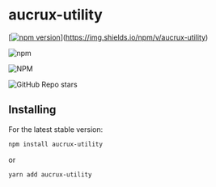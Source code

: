 # aucrux-utility
[[![npm version](https://badge.fury.io/js/aucrux-utility.svg)](https://badge.fury.io/js/aucrux-utility)](https://img.shields.io/npm/v/aucrux-utility)

![npm](https://img.shields.io/npm/dw/aucrux-utility)

![NPM](https://img.shields.io/npm/l/aucrux-utility)

![GitHub Repo stars](https://img.shields.io/github/stars/fxg971123/aucrux-utility?style=social)

## Installing

For the latest stable version:

```bash
npm install aucrux-utility
```
or

```bash
yarn add aucrux-utility
```